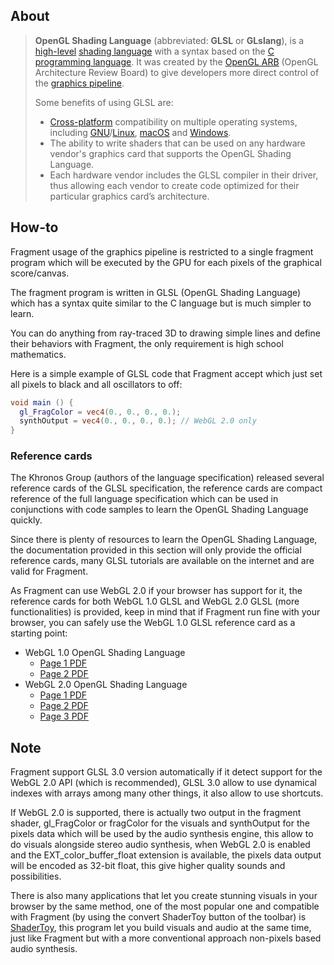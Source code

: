 ## About

> **OpenGL Shading Language** (abbreviated: **GLSL** or **GLslang**), is a [high-level](https://en.wikipedia.org/wiki/High_level_programming_language) [shading language](https://en.wikipedia.org/wiki/Shading_language) with a syntax based on the [C programming language](https://en.wikipedia.org/wiki/C_(programming_language)). It was created by the [OpenGL ARB](https://en.wikipedia.org/wiki/OpenGL_ARB) (OpenGL Architecture Review Board) to give developers more direct control of the [graphics pipeline](https://en.wikipedia.org/wiki/Graphics_pipeline).
>
> Some benefits of using GLSL are:
>
> - [Cross-platform](https://en.wikipedia.org/wiki/Cross-platform) compatibility on multiple operating systems, including [GNU](https://en.wikipedia.org/wiki/GNU)/[Linux](https://en.wikipedia.org/wiki/Linux), [macOS](https://en.wikipedia.org/wiki/MacOS) and [Windows](https://en.wikipedia.org/wiki/Microsoft_Windows).
> - The ability to write shaders that can be used on any hardware vendor's graphics card that supports the OpenGL Shading Language.
> - Each hardware vendor includes the GLSL compiler in their driver, thus allowing each vendor to create code optimized for their particular graphics card’s architecture.

## How-to

Fragment usage of the graphics pipeline is restricted to a single fragment program which will be executed by the GPU for each pixels of the graphical score/canvas.

The fragment program is written in GLSL (OpenGL Shading Language) which has a syntax quite similar to the C language but is much simpler to learn.

You can do anything from ray-traced 3D to drawing simple lines and define their behaviors with Fragment, the only requirement is high school mathematics.

Here is a simple example of GLSL code that Fragment accept which just set all pixels to black and all oscillators to off:

```glsl
void main () {
  gl_FragColor = vec4(0., 0., 0., 0.);
  synthOutput = vec4(0., 0., 0., 0.); // WebGL 2.0 only
}
```

### Reference cards

The Khronos Group (authors of the language specification) released several reference cards of the GLSL specification, the reference cards are compact reference of the full language specification which can be used in conjunctions with code samples to learn the OpenGL Shading Language quickly.

Since there is plenty of resources to learn the OpenGL Shading Language, the documentation provided in this section will only provide the official reference cards, many GLSL tutorials are available on the internet and are valid for Fragment.

As Fragment can use WebGL 2.0 if your browser has support for it, the reference cards for both WebGL 1.0 GLSL and WebGL 2.0 GLSL (more functionalities) is provided, keep in mind that if Fragment run fine with your browser, you can safely use the WebGL 1.0 GLSL reference card as a starting point:

- WebGL 1.0 OpenGL Shading Language
  - [Page 1 PDF](https://www.fsynth.com/pdf/webgl1_glsl_1.pdf)
  - [Page 2 PDF](https://www.fsynth.com/pdf/webgl1_glsl_2.pdf)
- WebGL 2.0 OpenGL Shading Language
  - [Page 1 PDF](https://www.fsynth.com/pdf/webgl2_glsl_1.pdf)
  - [Page 2 PDF](https://www.fsynth.com/pdf/webgl2_glsl_2.pdf)
  - [Page 3 PDF](https://www.fsynth.com/pdf/webgl2_glsl_3.pdf)

## Note

Fragment support GLSL 3.0 version automatically if it detect support for the WebGL 2.0 API (which is recommended), GLSL 3.0 allow to use dynamical indexes with arrays among many other things, it also allow to use shortcuts.

If WebGL 2.0 is supported, there is actually two output in the fragment shader, gl_FragColor or fragColor for the visuals and synthOutput for the pixels data which will be used by the audio synthesis engine, this allow to do visuals alongside stereo audio synthesis, when WebGL 2.0 is enabled and the EXT_color_buffer_float extension is available, the pixels data output will be encoded as 32-bit float, this give higher quality sounds and possibilities.

There is also many applications that let you create stunning visuals in your browser by the same method, one of the most popular one and compatible with Fragment (by using the convert ShaderToy button of the toolbar) is [ShaderToy](https://www.shadertoy.com/), this program let you build visuals and audio at the same time, just like Fragment but with a more conventional approach non-pixels based audio synthesis.